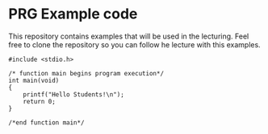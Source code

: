 # PRG Example code
This repository contains examples that will be used in the lecturing.
Feel free to clone the repository so you can follow he lecture with this examples.

```
#include <stdio.h>

/* function main begins program execution*/
int main(void)
{
	printf("Hello Students!\n");
	return 0;
}

/*end function main*/

```
